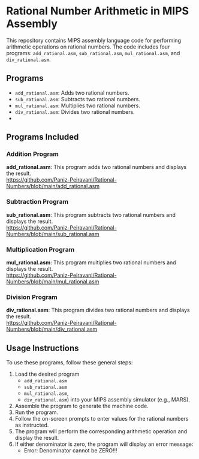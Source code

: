 # Rational Number Arithmetic in MIPS Assembly

This repository contains MIPS assembly language code for performing arithmetic operations on rational numbers. The code includes four programs: `add_rational.asm`, `sub_rational.asm`, `mul_rational.asm`, and `div_rational.asm`.

## Programs

- `add_rational.asm`: Adds two rational numbers.
- `sub_rational.asm`: Subtracts two rational numbers.
- `mul_rational.asm`: Multiplies two rational numbers.
- `div_rational.asm`: Divides two rational numbers.
- 
## Programs Included

### Addition Program

**add_rational.asm**: This program adds two rational numbers and displays the result. <br />
https://github.com/Paniz-Peiravani/Rational-Numbers/blob/main/add_rational.asm

### Subtraction Program

**sub_rational.asm**: This program subtracts two rational numbers and displays the result. <br />
https://github.com/Paniz-Peiravani/Rational-Numbers/blob/main/sub_rational.asm

### Multiplication Program

**mul_rational.asm**: This program multiplies two rational numbers and displays the result. <br />
https://github.com/Paniz-Peiravani/Rational-Numbers/blob/main/mul_rational.asm

### Division Program

**div_rational.asm**: This program divides two rational numbers and displays the result. <br />
https://github.com/Paniz-Peiravani/Rational-Numbers/blob/main/div_rational.asm

## Usage Instructions

To use these programs, follow these general steps:

1. Load the desired program
   - `add_rational.asm`
   - `sub_rational.asm`
   - `mul_rational.asm`, 
   - `div_rational.asm`)
into your MIPS assembly simulator (e.g., MARS).
3. Assemble the program to generate the machine code.
4. Run the program.
5. Follow the on-screen prompts to enter values for the rational numbers as instructed.
6. The program will perform the corresponding arithmetic operation and display the result.
7. If either denominator is zero, the program will display an error message:
   - Error: Denominator cannot be ZERO!!!
